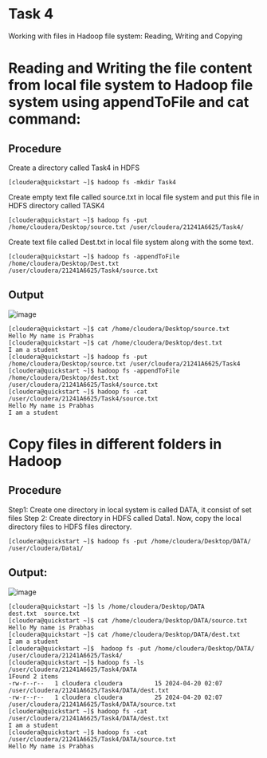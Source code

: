 # Task 4 
Working with files in Hadoop file system: Reading, Writing and Copying
# Reading and Writing the file content from local file system to Hadoop file system using appendToFile and cat command:
## Procedure
Create a directory called Task4 in HDFS<br>
```
[cloudera@quickstart ~]$ hadoop fs -mkdir Task4
```
Create empty text file called source.txt in local file system and put this file in HDFS
directory called TASK4
```
[cloudera@quickstart ~]$ hadoop fs -put /home/cloudera/Desktop/source.txt /user/cloudera/21241A6625/Task4/
```
Create text file called Dest.txt in local file system along with the some text.
```
[cloudera@quickstart ~]$ hadoop fs -appendToFile /home/cloudera/Desktop/Dest.txt /user/cloudera/21241A6625/Task4/source.txt
```
## Output
![image](https://github.com/prabhasg03/Task-Codes/assets/121883587/5a976dc5-51a6-4938-b515-f7db1cc36e77)

```
[cloudera@quickstart ~]$ cat /home/cloudera/Desktop/source.txt
Hello My name is Prabhas
[cloudera@quickstart ~]$ cat /home/cloudera/Desktop/dest.txt
I am a student
[cloudera@quickstart ~]$ hadoop fs -put /home/cloudera/Desktop/source.txt /user/cloudera/21241A6625/Task4
[cloudera@quickstart ~]$ hadoop fs -appendToFile /home/cloudera/Desktop/dest.txt /user/cloudera/21241A6625/Task4/source.txt
[cloudera@quickstart ~]$ hadoop fs -cat  /user/cloudera/21241A6625/Task4/source.txt
Hello My name is Prabhas
I am a student
```
# Copy files in different folders in Hadoop
## Procedure
Step1: Create one directory in local system is called DATA, it consist of set files
Step 2: Create directory in HDFS called Data1.
Now, copy the local directory files to HDFS files directory.
```
[cloudera@quickstart ~]$ hadoop fs -put /home/cloudera/Desktop/DATA/ /user/cloudera/Data1/
```
## Output:
![image](https://github.com/prabhasg03/Task-Codes/assets/121883587/2319a325-1c95-400b-9fad-b6ffd6eac2b2)

```
[cloudera@quickstart ~]$ ls /home/cloudera/Desktop/DATA
dest.txt  source.txt
[cloudera@quickstart ~]$ cat /home/cloudera/Desktop/DATA/source.txt
Hello My name is Prabhas
[cloudera@quickstart ~]$ cat /home/cloudera/Desktop/DATA/dest.txt
I am a student
[cloudera@quickstart ~]$  hadoop fs -put /home/cloudera/Desktop/DATA/ /user/cloudera/21241A6625/Task4/
[cloudera@quickstart ~]$ hadoop fs -ls /user/cloudera/21241A6625/Task4/DATA
1Found 2 items
-rw-r--r--   1 cloudera cloudera         15 2024-04-20 02:07 /user/cloudera/21241A6625/Task4/DATA/dest.txt
-rw-r--r--   1 cloudera cloudera         25 2024-04-20 02:07 /user/cloudera/21241A6625/Task4/DATA/source.txt
[cloudera@quickstart ~]$ hadoop fs -cat /user/cloudera/21241A6625/Task4/DATA/dest.txt
I am a student
[cloudera@quickstart ~]$ hadoop fs -cat /user/cloudera/21241A6625/Task4/DATA/source.txt
Hello My name is Prabhas

```
